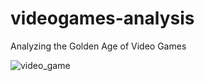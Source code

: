# videogames-analysis
Analyzing the Golden Age of Video Games

![video_game](https://github.com/HaoLam1/videogames-analysis/assets/118543190/814787b0-d6ff-4b33-bd05-e01f19048bd5)

